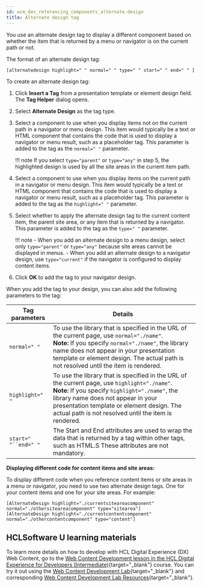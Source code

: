 ```yaml
---
id: wcm_dev_referencing_components_alternate-design
title: Alternate design tag
---
```





You use an alternate design tag to display a different component based on whether the item that is returned by a menu or navigator is on the current path or not.

The format of an alternate design tag:

```
[alternatedesign highlight=" " normal=" " type=" " start=" " end=" " ]
```

To create an alternate design tag:

1.  Click **Insert a Tag** from a presentation template or element design field. The **Tag Helper** dialog opens.

2.  Select **Alternate Design** as the tag type.

3.  Select a component to use when you display items not on the current path in a navigator or menu design. This item would typically be a text or HTML component that contains the code that is used to display a navigator or menu result, such as a placeholder tag. This parameter is added to the tag as the `normal=" "` parameter.

    !!! note
        If you select `type="parent"` or `type="any"` in step 5, the highlighted design is used by all the site areas in the current item path.

4.  Select a component to use when you display items on the current path in a navigator or menu design. This item would typically be a text or HTML component that contains the code that is used to display a navigator or menu result, such as a placeholder tag. This parameter is added to the tag as the `highlight=" "` parameter.

5.  Select whether to apply the alternate design tag to the current content item, the parent site area, or any item that is returned by a navigator. This parameter is added to the tag as the `type=" "` parameter.

    !!! note
        -   When you add an alternate design to a menu design, select only `type="parent"` or `type="any"` because site areas cannot be displayed in menus.
        -   When you add an alternate design to a navigator design, use `type="current"` if the navigator is configured to display content items.
        
6.  Click **OK** to add the tag to your navigator design.


When you add the tag to your design, you can also add the following parameters to the tag:

|Tag parameters|Details|
|--------------|-------|
|`normal=" "`|To use the library that is specified in the URL of the current page, use `normal="./name"`. <br> **Note:** If you specify `normal="./name"`, the library name does not appear in your presentation template or element design. The actual path is not resolved until the item is rendered.|
|`highlight=" "`|To use the library that is specified in the URL of the current page, use `highlight="./name"`. <br> **Note:** If you specify `highlight="./name"`, the library name does not appear in your presentation template or element design. The actual path is not resolved until the item is rendered.|
|`start=" "``end=" "`|The Start and End attributes are used to wrap the data that is returned by a tag within other tags, such as HTML.S These attributes are not mandatory.|

**Displaying different code for content items and site areas:**

To display different code when you reference content items or site areas in a menu or navigator, you need to use two alternate design tags. One for your content items and one for your site areas. For example:

```
[AlternateDesign highlight="./currentsiteareacomponent" normal="./othersiteareacomponent" type="sitearea"]
[AlternateDesign highlight="./currentcontentcomponent" normal="./othercontentcomponent" type="content"]
```

## HCLSoftware U learning materials

To learn more details on how to develop with HCL Digital Experience (DX) Web Content, go to the [Web Content Development lesson in the HCL Digital Experience for Developers (Intermediate)](https://hclsoftwareu.hcltechsw.com/component/axs/?view=sso_config&id=3&forward=https%3A%2F%2Fhclsoftwareu.hcltechsw.com%2Fcourses%2Flesson%2F%3Fid%3D3500){target="_blank"} course. You can try it out using the [Web Content Development Lab](https://hclsoftwareu.hcltechsw.com/images/Lc4sMQCcN5uxXmL13gSlsxClNTU3Mjc3NTc4MTc2/DS_Academy/DX/Developer/HDX-DEV-200_Web_Content_Development.pdf){target="_blank"} and corresponding [Web Content Development Lab Resources](https://hclsoftwareu.hcltechsw.com/images/Lc4sMQCcN5uxXmL13gSlsxClNTU3Mjc3NTc4MTc2/DS_Academy/DX/Developer/HDX-DEV-200_Web_Content_Development_Lab_Resources.zip){target="_blank"}.
